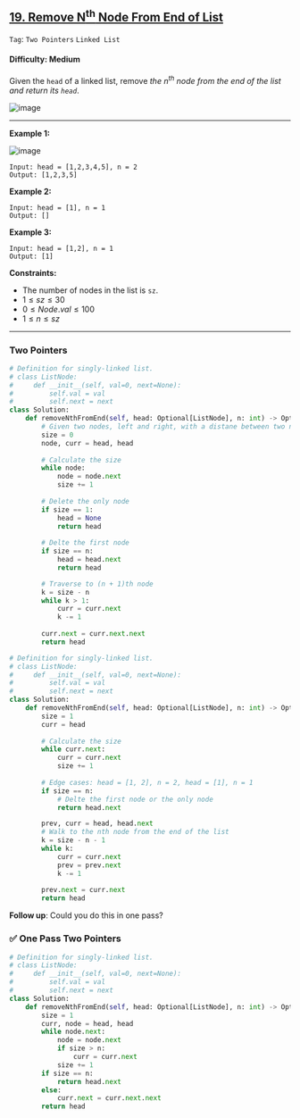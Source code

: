 ## [19. Remove N<sup>th</sup> Node From End of List](https://leetcode.com/problems/remove-nth-node-from-end-of-list)

```Tag```: ```Two Pointers``` ```Linked List```

#### Difficulty: Medium

Given the ```head``` of a linked list, remove _the n<sup>th</sup> node from the end of the list and return its ```head```_.

![image](https://github.com/quananhle/Python/assets/35042430/69ff9242-469b-44ff-96d2-4ababf938a7c)

---

__Example 1:__

![image](https://assets.leetcode.com/uploads/2020/10/03/remove_ex1.jpg)
```
Input: head = [1,2,3,4,5], n = 2
Output: [1,2,3,5]
```

__Example 2:__
```
Input: head = [1], n = 1
Output: []
```

__Example 3:__
```
Input: head = [1,2], n = 1
Output: [1]
```

__Constraints:__

- The number of nodes in the list is ```sz```.
- $1 \le sz \le 30$
- $0 \le Node.val \le 100$
- $1 \le n \le sz$
 
---

### Two Pointers

```Python
# Definition for singly-linked list.
# class ListNode:
#     def __init__(self, val=0, next=None):
#         self.val = val
#         self.next = next
class Solution:
    def removeNthFromEnd(self, head: Optional[ListNode], n: int) -> Optional[ListNode]:
        # Given two nodes, left and right, with a distane between two nodes always maintained at n
        size = 0
        node, curr = head, head
        
        # Calculate the size
        while node:
            node = node.next
            size += 1
        
        # Delete the only node
        if size == 1:
            head = None
            return head
        
        # Delte the first node
        if size == n:
            head = head.next
            return head

        # Traverse to (n + 1)th node    
        k = size - n
        while k > 1:
            curr = curr.next
            k -= 1
        
        curr.next = curr.next.next
        return head
```

```Python
# Definition for singly-linked list.
# class ListNode:
#     def __init__(self, val=0, next=None):
#         self.val = val
#         self.next = next
class Solution:
    def removeNthFromEnd(self, head: Optional[ListNode], n: int) -> Optional[ListNode]:
        size = 1
        curr = head
        
        # Calculate the size
        while curr.next:
            curr = curr.next
            size += 1
        
        # Edge cases: head = [1, 2], n = 2, head = [1], n = 1
        if size == n:
            # Delte the first node or the only node
            return head.next

        prev, curr = head, head.next
        # Walk to the nth node from the end of the list   
        k = size - n - 1
        while k:
            curr = curr.next
            prev = prev.next
            k -= 1
        
        prev.next = curr.next
        return head
```

__Follow up__: Could you do this in one pass?

### ✅ One Pass Two Pointers

```Python
# Definition for singly-linked list.
# class ListNode:
#     def __init__(self, val=0, next=None):
#         self.val = val
#         self.next = next
class Solution:
    def removeNthFromEnd(self, head: Optional[ListNode], n: int) -> Optional[ListNode]:
        size = 1
        curr, node = head, head
        while node.next:
            node = node.next
            if size > n:
                curr = curr.next
            size += 1
        if size == n:
            return head.next
        else:
            curr.next = curr.next.next
        return head
```
